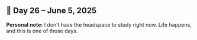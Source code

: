 ## 📅 Day 26 – June 5, 2025

**Personal note:**
I don’t have the headspace to study right now. Life happens, and this is one of those days.
